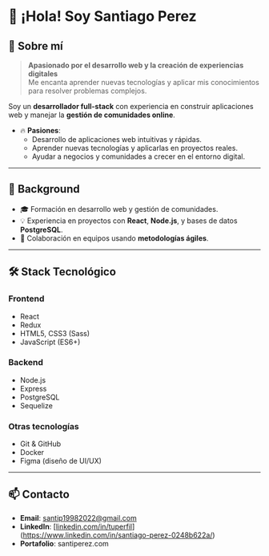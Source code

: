 # 👋 ¡Hola! Soy **Santiago Perez**

## 🚀 Sobre mí

> **Apasionado por el desarrollo web y la creación de experiencias digitales**  
> Me encanta aprender nuevas tecnologías y aplicar mis conocimientos para resolver problemas complejos.

Soy un **desarrollador full-stack** con experiencia en construir aplicaciones web y manejar la **gestión de comunidades online**.

- 🔥 **Pasiones**:  
  - Desarrollo de aplicaciones web intuitivas y rápidas.  
  - Aprender nuevas tecnologías y aplicarlas en proyectos reales.  
  - Ayudar a negocios y comunidades a crecer en el entorno digital.

---

## 💼 Background

- 🎓 Formación en desarrollo web y gestión de comunidades.  
- 💡 Experiencia en proyectos con **React**, **Node.js**, y bases de datos **PostgreSQL**.  
- 🤝 Colaboración en equipos usando **metodologías ágiles**.

---

## 🛠 **Stack Tecnológico**

### **Frontend**  
- React  
- Redux  
- HTML5, CSS3 (Sass)  
- JavaScript (ES6+)

### **Backend**  
- Node.js  
- Express  
- PostgreSQL  
- Sequelize

### **Otras tecnologías**  
- Git & GitHub  
- Docker  
- Figma (diseño de UI/UX)

---

## 📫 **Contacto**

- **Email**: santip19982022@gmail.com
- **LinkedIn**: [[linkedin.com/in/tuperfil](https://www.linkedin.com/in/tuperfil)](https://www.linkedin.com/in/santiago-perez-0248b622a/)  
- **Portafolio**: santiperez.com
